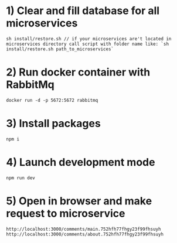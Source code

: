 # 1) Clear and fill database for all microservices

```
sh install/restore.sh // if your microservices are't located in microservices directory call script with folder name like: `sh install/restore.sh path_to_microservices`
```

# 2) Run docker container with RabbitMq

```
docker run -d -p 5672:5672 rabbitmq
```

# 3) Install packages

```
npm i
```

# 4) Launch development mode

```
npm run dev
```

# 5) Open in browser and make request to microservice

```
http://localhost:3000/comments/main.752hfh77fhgy23f99fhsuyh
http://localhost:3000/comments/about.752hfh77fhgy23f99fhsuyh

```
